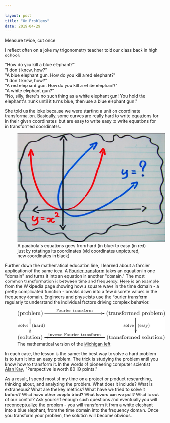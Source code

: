 ```yaml
---

layout: post
title: "On Problems"
date: 2019-04-29
---
```


Measure twice, cut once

<!--more-->

I reflect often on a joke my trigonometry teacher told our class back in high school:

"How do you kill a blue elephant?"  
"I don't know, how?"  
"A blue elephant gun. How do you kill a red elephant?"  
"I don't know, how?"  
"A red elephant gun. How do you kill a white elephant?"  
"A white elephant gun?"  
"No, silly, there's no such thing as a white elephant gun! You hold the elephant's trunk until it turns blue, then use a blue elephant gun."

She told us the joke because we were starting a unit on coordinate transformation. Basically, some curves are really hard to write equations for in their given coordinates, but are easy to write easy to write equations for in transformed coordinates.

<figure class="text-center">
  <img src="/img/coordinatetransformation.jpg" class="figure-img img-fluid rounded text-center" style="max-width: 480px;" alt="Parabola coordinate transformation">
  <figcaption class="figure-caption">A parabola's equations goes from hard (in blue) to easy (in red) just by rotatings its coordinates (old coordinates unpictured, new coordinates in black)</figcaption>
</figure>

Further down the mathematical education line, I learned about a fancier application of the same idea. A [Fourier transform](https://en.wikipedia.org/wiki/Fourier_transform) takes an equation in one "domain" and turns it into an equation in another "domain." The most common transformation is between time and frequency. [Here](https://upload.wikimedia.org/wikipedia/commons/5/50/Fourier_transform_time_and_frequency_domains.gif) is an example from the Wikipedia page showing how a square wave in the time domain - a pretty complicated function - breaks down into a few discrete values in the frequency domain. Engineers and physicists use the Fourier transform regularly to understand the individual factors driving complex behavior.

<figure class="text-center">
  <img src="/img/solvehardproblems.png" class="figure-img img-fluid rounded text-center" style="max-width: 480px;" alt="How to solve hard problems">
  <figcaption class="figure-caption">The mathematical version of the <a href="https://en.wikipedia.org/wiki/Michigan_left">Michigan left</a></figcaption>
</figure>

In each case, the lesson is the same: the best way to solve a hard problem is to turn it into an easy problem. The trick is studying the problem until you know how to transform it. In the words of pioneering computer scientist [Alan Kay](https://en.wikipedia.org/wiki/Alan_Kay), "Perspective is worth 80 IQ points."

As a result, I spend most of my time on a project or product researching, thinking about, and analyzing the problem. What does it include? What is extraneous? What are the key metrics? What have we tried to solve it before? What have other people tried? What levers can we pull? What is out of our control? Ask yourself enough such questions and eventually you will reconceptualize the problem - you will transform it from a white elephant into a blue elephant, from the time domain into the frequency domain. Once you transform your problem, the solution will become obvious.
